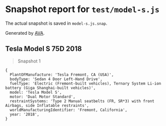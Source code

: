 # Snapshot report for `test/model-s.js`

The actual snapshot is saved in `model-s.js.snap`.

Generated by [AVA](https://avajs.dev).

## Tesla Model S 75D 2018

> Snapshot 1

    {
      PlantOFManufacture: 'Tesla Fremont, CA (USA)',
      bodyType: 'Sedan 4 Door Left-Hand Drive',
      fuelType: 'Electric (Fremont-built vehicles), Ternary System Li-ion battery (Giga Shanghai-built vehicles)',
      model: 'Tesla Model S',
      motor: 'Dual Motor Standard',
      restraintSystems: 'Type 2 Manual seatbelts (FR, SR*3) with front Airbags, side Inflatable restraints',
      worldManufacturingIdentifier: 'Fremont, California',
      year: '2018',
    }
